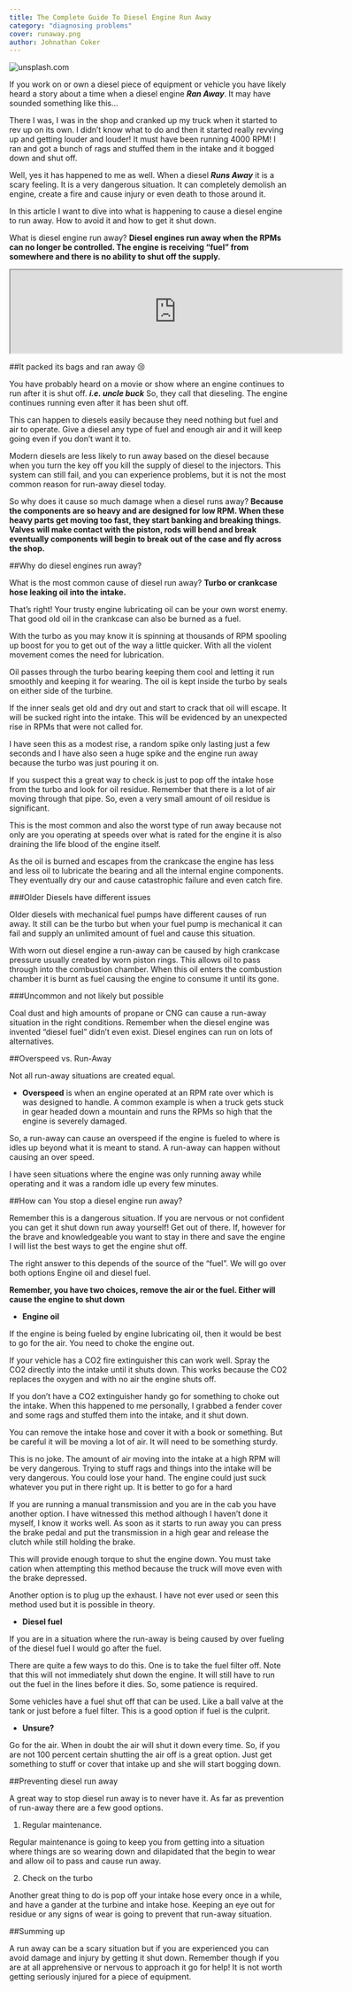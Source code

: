 ```yaml
---
title: The Complete Guide To Diesel Engine Run Away 
category: "diagnosing problems"
cover: runaway.png
author: Johnathan Coker
---
```


![unsplash.com](./runaway.png)


If you work on or own a diesel piece of equipment or vehicle you have likely heard a story about a time when a diesel engine ***Ran Away***. It may have sounded something like this… 

There I was, I was in the shop and cranked up my truck when it started to rev up on its own. I didn’t know what to do and then it started really revving up and getting louder and louder! It must have been running 4000 RPM! I ran and got a bunch of rags and stuffed them in the intake and it bogged down and shut off. 

Well, yes it has happened to me as well. When a diesel ***Runs Away*** it is a scary feeling. It is a very dangerous situation. It can completely demolish an engine, create a fire and cause injury or even death to those around it. 

In this article I want to dive into what is happening to cause a diesel engine to run away. How to avoid it and how to get it shut down. 

What is diesel engine run away? **Diesel engines run away when the RPMs can no longer be controlled. The engine is receiving “fuel” from somewhere and there is no ability to shut off the supply.**

<iframe src="https://www.youtube.com/embed/R0AVSBw4Qq8" width="600" hieght="400"></iframe>

##It packed its bags and ran away 😢

You have probably heard on a movie or show where an engine continues to run after it is shut off. ***i.e. uncle buck*** So, they call that dieseling. The engine continues running even after it has been shut off.

This can happen to diesels easily because they need nothing but fuel and air to operate. Give a diesel any type of fuel and enough air and it will keep going even if you don’t want it to. 

Modern diesels are less likely to run away based on the diesel because when you turn the key off you kill the supply of diesel to the injectors. This system can still fail, and you can experience problems, but it is not the most common reason for run-away diesel today. 

So why does it cause so much damage when a diesel runs away? **Because the components are so heavy and are designed for low RPM. When these heavy parts get moving too fast, they start banking and breaking things. Valves will make contact with the piston, rods will bend and break eventually components will begin to break out of the case and fly across the shop.** 

##Why do diesel engines run away?

What is the most common cause of diesel run away? **Turbo or crankcase hose leaking oil into the intake.**

That’s right! Your trusty engine lubricating oil can be your own worst enemy. That good old oil in the crankcase can also be burned as a fuel. 

With the turbo as you may know it is spinning at thousands of RPM spooling up boost for you to get out of the way a little quicker. With all the violent movement comes the need for lubrication.

Oil passes through the turbo bearing keeping them cool and letting it run smoothly and keeping it for wearing. The oil is kept inside the turbo by seals on either side of the turbine. 

If the inner seals get old and dry out and start to crack that oil will escape. It will be sucked right into the intake. This will be evidenced by an unexpected rise in RPMs that were not called for. 

I have seen this as a modest rise, a random spike only lasting just a few seconds and I have also seen a huge spike and the engine run away because the turbo was just pouring it on. 

If you suspect this a great way to check is just to pop off the intake hose from the turbo and look for oil residue. Remember that there is a lot of air moving through that pipe. So, even a very small amount of oil residue is significant. 

This is the most common and also the worst type of run away because not only are you operating at speeds over what is rated for the engine it is also draining the life blood of the engine itself. 

As the oil is burned and escapes from the crankcase the engine has less and less oil to lubricate the bearing and all the internal engine components. They eventually dry our and cause catastrophic failure and even catch fire.  

###Older Diesels have different issues

Older diesels with mechanical fuel pumps have different causes of run away. It still can be the turbo but when your fuel pump is mechanical it can fail and supply an unlimited amount of fuel and cause this situation.

With worn out diesel engine a run-away can be caused by high crankcase pressure usually created by worn piston rings. This allows oil to pass through into the combustion chamber. When this oil enters the combustion chamber it is burnt as fuel causing the engine to consume it until its gone. 

 

###Uncommon and not likely but possible

Coal dust and high amounts of propane or CNG can cause a run-away situation in the right conditions. Remember when the diesel engine was invented “diesel fuel” didn’t even exist. Diesel engines can run on lots of alternatives. 


##Overspeed vs. Run-Away

Not all run-away situations are created equal.

- **Overspeed** is when an engine operated at an RPM rate over which is was designed to handle. A common example is when a truck gets stuck in gear headed down a mountain and runs the RPMs so high that the engine is severely damaged. 

So, a run-away can cause an overspeed if the engine is fueled to where is idles up beyond what it is meant to stand. A run-away can happen without causing an over speed. 

I have seen situations where the engine was only running away while operating and it was a random idle up every few minutes. 

##How can You stop a diesel engine run away?

Remember this is a dangerous situation. If you are nervous or not confident you can get it shut down run away yourself! Get out of there. If, however for the brave and knowledgeable you want to stay in there and save the engine I will list the best ways to get the engine shut off.  

The right answer to this depends of the source of the “fuel”. We will go over both options Engine oil and diesel fuel. 

**Remember, you have two choices, remove the air or the fuel. Either will cause the engine to shut down**

-	**Engine oil** 

If the engine is being fueled by engine lubricating oil, then it would be best to go for the air. You need to choke the engine out. 

If your vehicle has a CO2 fire extinguisher this can work well. Spray the CO2 directly into the intake until it shuts down. This works because the CO2 replaces the oxygen and with no air the engine shuts off. 

If you don’t have a CO2 extinguisher handy go for something to choke out the intake. When this happened to me personally, I grabbed a fender cover and some rags and stuffed them into the intake, and it shut down. 

You can remove the intake hose and cover it with a book or something. But be careful it will be moving a lot of air. It will need to be something sturdy. 

This is no joke. The amount of air moving into the intake at a high RPM will be very dangerous. Trying to stuff rags and things into the intake will be very dangerous. You could lose your hand. The engine could just suck whatever you put in there right up. It is better to go for a hard 

If you are running a manual transmission and you are in the cab you have another option. I have witnessed this method although I haven’t done it myself, I know it works well. As soon as it starts to run away you can press the brake pedal and put the transmission in a high gear and release the clutch while still holding the brake.

This will provide enough torque to shut the engine down. You must take cation when attempting this method because the truck will move even with the brake depressed.

Another option is to plug up the exhaust. I have not ever used or seen this method used but it is possible in theory. 

-	**Diesel fuel**

If you are in a situation where the run-away is being caused by over fueling of the diesel fuel I would go after the fuel.  

There are quite a few ways to do this. One is to take the fuel filter off. Note that this will not immediately shut down the engine. It will still have to run out the fuel in the lines before it dies. So, some patience is required. 

Some vehicles have a fuel shut off that can be used. Like a ball valve at the tank or just before a fuel filter. This is a good option if fuel is the culprit. 

-	**Unsure?**

Go for the air. When in doubt the air will shut it down every time. So, if you are not 100 percent certain shutting the air off is a great option. Just get something to stuff or cover that intake up and she will start bogging down. 

##Preventing diesel run away

A great way to stop diesel run away is to never have it. As far as prevention of run-away there are a few good options. 

1.	Regular maintenance. 

Regular maintenance is going to keep you from getting into a situation where things are so wearing down and dilapidated that the begin to wear and allow oil to pass and cause run away. 

2.	Check on the turbo

Another great thing to do is pop off your intake hose every once in a while, and have a gander at the turbine and intake hose. Keeping an eye out for residue or any signs of wear is going to prevent that run-away situation. 

##Summing up

A run away can be a scary situation but if you are experienced you can avoid damage and injury by getting it shut down. Remember though if you are at all apprehensive or nervous to approach it go for help! It is not worth getting seriously injured for a piece of equipment. 



